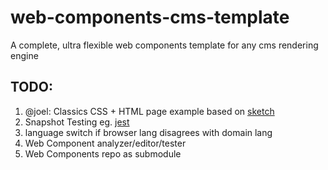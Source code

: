# web-components-cms-template
A complete, ultra flexible web components template for any cms rendering engine

## TODO:

1. @joel: Classics CSS + HTML page example based on [sketch](https://www.sketch.com/s/a7fc25f0-4297-4c38-832e-6c61ef4e1860/a/rb9PqPq)
1. Snapshot Testing eg. [jest](https://jestjs.io/docs/snapshot-testing)
1. language switch if browser lang disagrees with domain lang
1. Web Component analyzer/editor/tester
1. Web Components repo as submodule
